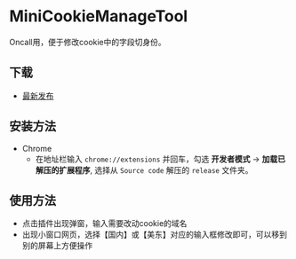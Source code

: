 # MiniCookieManageTool
Oncall用，便于修改cookie中的字段切身份。

## 下载
* [最新发布](https://github.com/chenwenhang/MiniCookieManageTool/releases)

## 安装方法
* Chrome
  * 在地址栏输入 `chrome://extensions` 并回车，勾选 **开发者模式** -> **加载已解压的扩展程序**, 选择从 `Source code` 解压的 `release` 文件夹。

## 使用方法
* 点击插件出现弹窗，输入需要改动cookie的域名
* 出现小窗口网页，选择【国内】或【美东】对应的输入框修改即可，可以移到别的屏幕上方便操作
